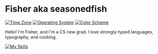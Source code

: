 # Fisher aka seasonedfish
[![Time Zone](https://img.shields.io/static/v1?label=time+zone&message=CT&color=informational)](https://en.wikipedia.org/wiki/Central_Time_Zone)
[![Operating System](https://img.shields.io/badge/operating%20system-bluefin-informational)](https://projectbluefin.io/)
[![Color Scheme](https://img.shields.io/badge/color%20scheme-zenbones-informational)](https://github.com/mcchrish/zenbones.nvim)

Hello! I'm Fisher, and I'm a CS new grad. I love strongly-typed languages, typography, and cooking.

[![My Skills](https://skillicons.dev/icons?i=ts,rust)](https://skillicons.dev)
